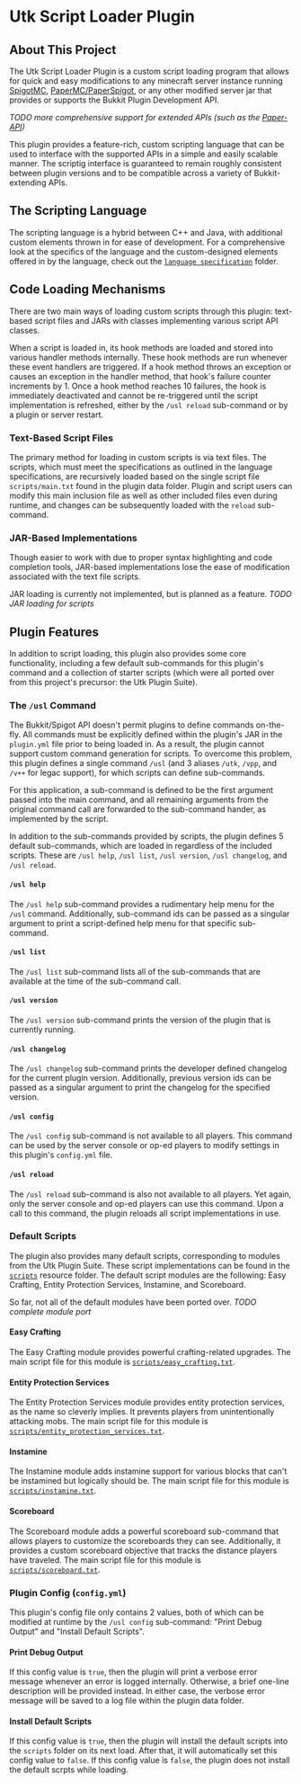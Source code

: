 # Utk Script Loader Plugin
## About This Project
The Utk Script Loader Plugin is a custom script loading program that allows for quick and easy modifications to any minecraft server instance running [SpigotMC](https://www.spigotmc.org/wiki/about-spigot/), [PaperMC/PaperSpigot](https://paper.readthedocs.io/en/latest/), or any other modified server jar that provides or supports the Bukkit Plugin Development API.

*TODO more comprehensive support for extended APIs (such as the [Paper-API](https://papermc.io/javadocs))*

This plugin provides a feature-rich, custom scripting language that can be used to interface with the supported APIs in a simple and easily scalable manner. The scriptig interface is guaranteed to remain roughly consistent between plugin versions and to be compatible across a variety of Bukkit-extending APIs.

## The Scripting Language
The scripting language is a hybrid between C++ and Java, with additional custom elements thrown in for ease of development. For a comprehensive look at the specifics of the language and the custom-designed elements offered in by the language, check out the [```language specification```](https://github.com/0to9/Utk-Script-Loader-Plugin/tree/main/language%20specification) folder.

## Code Loading Mechanisms
There are two main ways of loading custom scripts through this plugin: text-based script files and JARs with classes implementing various script API classes.

When a script is loaded in, its hook methods are loaded and stored into various handler methods internally. These hook methods are run whenever these event handlers are triggered. If a hook method throws an exception or causes an exception in the handler method, that hook's failure counter increments by 1. Once a hook method reaches 10 failures, the hook is immediately deactivated and cannot be re-triggered until the script implementation is refreshed, either by the ```/usl reload``` sub-command or by a plugin or server restart.

### Text-Based Script Files
The primary method for loading in custom scripts is via text files. The scripts, which must meet the specifications as outlined in the language specifications, are recursively loaded based on the single script file ```scripts/main.txt``` found in the plugin data folder. Plugin and script users can modify this main inclusion file as well as other included files even during runtime, and changes can be subsequently loaded with the ```reload``` sub-command.

### JAR-Based Implementations
Though easier to work with due to proper syntax highlighting and code completion tools, JAR-based implementations lose the ease of modification associated with the text file scripts.

JAR loading is currently not implemented, but is planned as a feature. *TODO JAR loading for scripts*

## Plugin Features
In addition to script loading, this plugin also provides some core functionality, including a few default sub-commands for this plugin's command and a collection of starter scripts (which were all ported over from this project's precursor: the Utk Plugin Suite).

### The ```/usl``` Command
The Bukkit/Spigot API doesn't permit plugins to define commands on-the-fly. All commands must be explicitly defined within the plugin's JAR in the ```plugin.yml``` file prior to being loaded in. As a result, the plugin cannot support custom command generation for scripts. To overcome this problem, this plugin defines a single command ```/usl``` (and 3 aliases ```/utk```, ```/vpp```, and ```/v++``` for legac support), for which scripts can define sub-commands.

For this application, a sub-command is defined to be the first argument passed into the main command, and all remaining arguments from the original command call are forwarded to the sub-command hander, as implemented by the script.

In addition to the sub-commands provided by scripts, the plugin defines 5 default sub-commands, which are loaded in regardless of the included scripts. These are ```/usl help```, ```/usl list```, ```/usl version```, ```/usl changelog```, and ```/usl reload```.

#### ```/usl help```
The ```/usl help``` sub-command provides a rudimentary help menu for the ```/usl``` command. Additionally, sub-command ids can be passed as a singular argument to print a script-defined help menu for that specific sub-command.

#### ```/usl list```
The ```/usl list``` sub-command lists all of the sub-commands that are available at the time of the sub-command call.

#### ```/usl version```
The ```/usl version``` sub-command prints the version of the plugin that is currently running.

#### ```/usl changelog```
The ```/usl changelog``` sub-command prints the developer defined changelog for the current plugin version. Additionally, previous version ids can be passed as a singular argument to print the changelog for the specified version.

#### ```/usl config```
The ```/usl config``` sub-command is not available to all players. This command can be used by the server console or op-ed players to modify settings in this plugin's ```config.yml``` file.

#### ```/usl reload```
The ```/usl reload``` sub-command is also not available to all players. Yet again, only the server console and op-ed players can use this command. Upon a call to this command, the plugin reloads all script implementations in use.

### Default Scripts
The plugin also provides many default scripts, corresponding to modules from the Utk Plugin Suite. These script implementations can be found in the [```scripts```](https://github.com/0to9/Utk-Script-Loader-Plugin/tree/main/src/main/resources/scripts) resource folder. The default script modules are the following: Easy Crafting, Entity Protection Services, Instamine, and Scoreboard.

So far, not all of the default modules have been ported over. *TODO complete module port*

#### Easy Crafting
The Easy Crafting module provides powerful crafting-related upgrades. The main script file for this module is [```scripts/easy_crafting.txt```](https://github.com/0to9/Utk-Script-Loader-Plugin/blob/main/src/main/resources/scripts/easy_crafting.txt).

#### Entity Protection Services
The Entity Protection Services module provides entity protection services, as the name so cleverly implies. It prevents players from unintentionally attacking mobs. The main script file for this module is [```scripts/entity_protection_services.txt```](https://github.com/0to9/Utk-Script-Loader-Plugin/blob/main/src/main/resources/scripts/entity_protection_services.txt).

#### Instamine
The Instamine module adds instamine support for various blocks that can't be instamined but logically should be. The main script file for this module is [```scripts/instamine.txt```](https://github.com/0to9/Utk-Script-Loader-Plugin/blob/main/src/main/resources/scripts/instamine.txt).

#### Scoreboard
The Scoreboard module adds a powerful scoreboard sub-command that allows players to customize the scoreboards they can see. Additionally, it provides a custom scoreboard objective that tracks the distance players have traveled. The main script file for this module is [```scripts/scoreboard.txt```](https://github.com/0to9/Utk-Script-Loader-Plugin/blob/main/src/main/resources/scripts/scoreboard.txt).

### Plugin Config (```config.yml```)
This plugin's config file only contains 2 values, both of which can be modified at runtime by the ```/usl config``` sub-command: "Print Debug Output" and "Install Default Scripts".

#### Print Debug Output
If this config value is ```true```, then the plugin will print a verbose error message whenever an error is logged internally. Otherwise, a brief one-line description will be provided instead. In either case, the verbose error message will be saved to a log file within the plugin data folder.

#### Install Default Scripts
If this config value is ```true```, then the plugin will install the default scripts into the ```scripts``` folder on its next load. After that, it will automatically set this config value to ```false```. If this config value is ```false```, the plugin does not install the default scrpts while loading.
